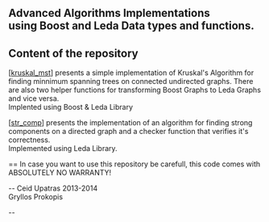 
Advanced Algorithms Implementations<br> using Boost and Leda Data types and functions.
----

Content of the repository
--
[[kruskal_mst](https://github.com/Nacho-Libre/kruskal_strong_comp/tree/master/kruskal_mst)] presents a simple implementation of Kruskal's Algorithm for finding minnimum spanning trees on connected undirected graphs. There are also two helper functions for transforming Boost Graphs to Leda Graphs and vice versa.<br>Implented using Boost & Leda Library


[[str_comp](https://github.com/Nacho-Libre/kruskal_strong_comp/tree/master/str_comp)] presents the implementation of an algorithm for finding strong components on a directed graph and a checker function that verifies it's correctness. <br>Implemented using Leda Library.


==
In case you want to use this repository be carefull, this code comes with ABSOLUTELY NO WARRANTY!

--
Ceid Upatras 2013-2014<br> Gryllos Prokopis 

--
